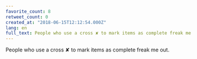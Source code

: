```yaml
---
favorite_count: 8
retweet_count: 0
created_at: "2018-06-15T12:12:54.000Z"
lang: en
full_text: People who use a cross ✘ to mark items as complete freak me out.
---
```


People who use a cross ✘ to mark items as complete freak me out.
